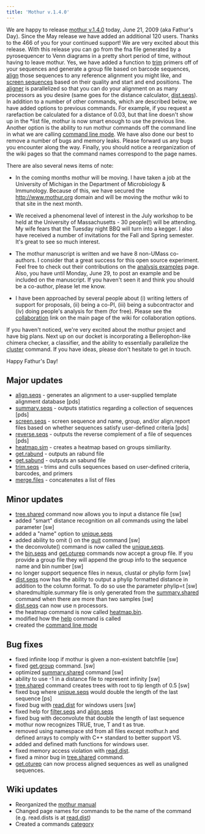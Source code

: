 ```yaml
---
title: 'Mothur v.1.4.0'
---
```

We are happy to release [mothur v.1.4.0](mothur_v.1.4.0)
today, June 21, 2009 (aka Fathur\'s Day). Since the May release we have
added an additional 120 users. Thanks to the 466 of you for your
continued support! We are very excited about this release. With this
release you can go from the fna file generated by a pyrosequencer to
Venn diagrams in a pretty short period of time, without having to leave
mothur. Yes, we have added a function to [ trim](trim.seqs)
primers off of your sequences and generate a group file based on barcode
sequences, [ align](align.seqs) those sequences to any
reference alignment you might like, and [ screen
sequences](screen.seqs) based on their quality and start and
end positions. The [ aligner](align.seqs) is parallelized so
that you can do your alignment on as many processors as you desire (same
goes for the distance calculator, [dist.seqs](dist.seqs)). In
addition to a number of other commands, which are described below, we
have added options to previous commands. For example, if you request a
rarefaction be calculated for a distance of 0.03, but that line doesn\'t
show up in the \*list file, mothur is now smart enough to use the
previous line. Another option is the ability to run mothur commands off
the command line in what we are calling [command line
mode](command_line_mode). We have also done our best to
remove a number of bugs and memory leaks. Please forward us any bugs you
encounter along the way. Finally, you should notice a reorganization of
the wiki pages so that the command names correspond to the page names.

There are also several news items of note:

-   In the coming months mothur will be moving. I have taken a job at
    the University of Michigan in the Department of Microbiology &
    Immunology. Because of this, we have secured the
    <http://www.mothur.org> domain and will be moving the mothur wiki to
    that site in the next month.

<!-- -->

-   We received a phenomenal level of interest in the July workshop to
    be held at the University of Massachusetts - 30 people(!) will be
    attending. My wife fears that the Tuesday night BBQ will turn into a
    kegger. I also have received a number of invitations for the Fall
    and Spring semester. It\'s great to see so much interest.

<!-- -->

-   The mothur manuscript is written and we have 8 non-UMass co-authors.
    I consider that a great success for this open source experiment.
    Feel free to check out their contributions on the [analysis
    examples](analysis_examples) page. Also, you have until
    Monday, June 29, to post an example and be included on the
    manuscript. If you haven\'t seen it and think you should be a
    co-author, please let me know.

<!-- -->

-   I have been approached by several people about (i) writing letters
    of support for proposals, (ii) being a co-PI, (iii) being a
    subcontractor and (iv) doing people\'s analysis for them (for free).
    Please see the [collaboration](collaboration) link on the
    main page of the wiki for collaboration options.

If you haven\'t noticed, we\'re very excited about the mothur project
and have big plans. Next up on our docket is incorporating a
Bellerophon-like chimera checker, a classifier, and the ability to
essentially parallelize the [cluster](cluster) command. If
you have ideas, please don\'t hesitate to get in touch.

Happy Fathur\'s Day!

## Major updates

-   [align.seqs](align.seqs) - generates an alignment to a
    user-supplied template alignment database \[pds\]
-   [summary.seqs](summary.seqs) - outputs statistics
    regarding a collection of sequences \[pds\]
-   [screen.seqs](screen.seqs) - screen sequence and name,
    group, and/or align.report files based on whether sequences satisfy
    user-defined criteria \[pds\]
-   [reverse.seqs](reverse.seqs) - outputs the reverse
    complement of a file of sequences \[pds\]
-   [heatmap.sim](heatmap.sim) - creates a heatmap based on
    groups similiarity.
-   [get.rabund](get.rabund) - outputs an rabund file
-   [get.sabund](get.sabund) - outputs an sabund file
-   [trim.seqs](trim.seqs) - trims and culls sequences based
    on user-defined criteria, barcodes, and primers
-   [merge.files](merge.files) - concatenates a list of files

## Minor updates

-   [tree.shared](tree.shared) command now allows you to
    input a distance file \[sw\]
-   added \"smart\" distance recognition on all commands using the label
    parameter \[sw\]
-   added a \"name\" option to [unique.seqs](unique.seqs)
-   added ability to omit () on the [quit](quit) command
    \[sw\]
-   the deconvolute() command is now called the
    [unique.seqs](unique.seqs).
-   the [bin.seqs](bin.seqs) and
    [get.oturep](get.oturep) commands now accept a group
    file. If you provide a group file they will append the group info to
    the sequence name and bin number \[sw\]
-   no longer support sequence files in nexus, clustal or phylip form
    \[sw\]
-   [dist.seqs](dist.seqs) now has the ability to output a
    phylip formatted distance in addition to the column format. To do so
    use the parameter phylip=t \[sw\]
-   sharedmultiple.summary file is only generated from the
    [summary.shared](summary.shared) command when there are
    more than two samples \[sw\]
-   [dist.seqs](dist.seqs) can now use n processors.
-   the heatmap command is now called
    [heatmap.bin](heatmap.bin).
-   modified how the [help](help) command is called
-   created the [command line mode](command_line_mode)

## Bug fixes

-   fixed infinite loop if mothur is given a non-existent batchfile
    \[sw\]
-   fixed [get.group](get.group) command. \[sw\]
-   optimized [summary.shared](summary.shared) command \[sw\]
-   ability to use -1 in a distance file to represent infinity \[sw\]
-   [tree.shared](tree.shared) command creates trees with
    root to tip length of 0.5 \[sw\]
-   fixed bug where [unique.seqs](unique.seqs) would double
    the length of the last sequence \[ps\]
-   fixed bug with [read.dist](read.dist) for windows users
    \[sw\]
-   fixed help for [filter.seqs](filter.seqs) and
    [align.seqs](align.seqs)
-   fixed bug with deconvolute that double the length of last sequence
-   mothur now recognizes TRUE, true, T and t as true.
-   removed using namespace std from all files except mothur.h and
    defined arrays to comply with C++ standard to better support VS.
-   added <ctime> and defined math functions for windows user.
-   fixed memory access violation with
    [read.dist](read.dist).
-   fixed a minor bug in [tree.shared](tree.shared) command.
-   [get.oturep](get.oturep) can now process aligned
    sequences as well as unaligned sequences.

## Wiki updates

-   Reorganized the [mothur manual](mothur_manual)
-   Changed page names for commands to be the name of the command (e.g.
    read.dists is at [read.dist](read.dist))
-   Created a commands [ category](Special:Categories)
